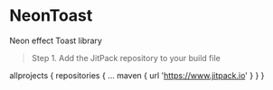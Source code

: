 # NeonToast
 Neon effect Toast library
 
 > Step 1. Add the JitPack repository to your build file

allprojects {
		repositories {
			...
			maven { url 'https://www.jitpack.io' }
		}
	}
